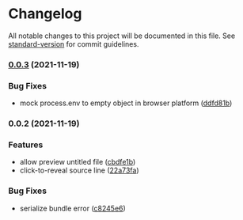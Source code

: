 # Changelog

All notable changes to this project will be documented in this file. See [standard-version](https://github.com/conventional-changelog/standard-version) for commit guidelines.

### [0.0.3](https://github.com/ambar/vscode-live-code/compare/v0.0.2...v0.0.3) (2021-11-19)


### Bug Fixes

* mock process.env to empty object in browser platform ([ddfd81b](https://github.com/ambar/vscode-live-code/commit/ddfd81be808584194a93ea7f2401ac117338e786))

### 0.0.2 (2021-11-19)


### Features

* allow preview untitled file ([cbdfe1b](https://github.com/ambar/vscode-live-code/commit/cbdfe1bec38f81dc6397e6190817782a9b088427))
* click-to-reveal source line ([22a73fa](https://github.com/ambar/vscode-live-code/commit/22a73fac1d0f6a9d2355897aa5aaaf985ef49140))


### Bug Fixes

* serialize bundle error ([c8245e6](https://github.com/ambar/vscode-live-code/commit/c8245e6ee36d805f5ec2d8219c81e09677b4468f))
